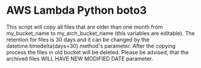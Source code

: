 # AWS Lambda Python boto3

This script will copy all files that are older than one month from my_bucket_name to my_arch_bucket_name (this variables 
are editable). 
The retention for files is 30 days and it can be changed by the datetime.timedelta(days=30) method's parameter.
After the copying process the files in old bucket will be deleted. 
Please be advised, that the archived files WILL HAVE NEW MODIFIED DATE parameter. 
